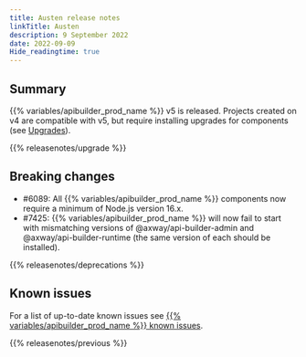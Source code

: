 ```yaml
---
title: Austen release notes
linkTitle: Austen
description: 9 September 2022
date: 2022-09-09
Hide_readingtime: true
---
```

## Summary

{{% variables/apibuilder_prod_name %}} v5 is released. Projects created on v4 are compatible with v5, but require installing upgrades for components (see [Upgrades](/docs/developer_guide/console#updates-tab)).

{{% releasenotes/upgrade %}}

## Breaking changes
- #6089: All {{% variables/apibuilder_prod_name %}} components now require a minimum of Node.js version 16.x.
- #7425: {{% variables/apibuilder_prod_name %}} will now fail to start with mismatching versions of @axway/api-builder-admin and @axway/api-builder-runtime (the same version of each should be installed).

<!-- ## Features -->

<!-- ## Fixes -->

{{% releasenotes/deprecations %}}

<!-- Regenerate modules/plugins with api-builder-tools generate-release-notes script -->

<!-- ## Updated plugins -->

## Known issues

For a list of up-to-date known issues see [{{% variables/apibuilder_prod_name %}} known issues](/docs/known_issues/).

{{% releasenotes/previous %}}
